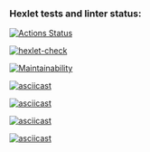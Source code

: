 ### Hexlet tests and linter status:
[![Actions Status](https://github.com/sch0nik/python-project-lvl2/workflows/hexlet-check/badge.svg)](https://github.com/sch0nik/python-project-lvl2/actions)

[![hexlet-check](https://github.com/sch0nik/python-project-lvl2/actions/workflows/hexlet-check.yml/badge.svg)](https://github.com/sch0nik/python-project-lvl2/actions/workflows/hexlet-check.yml)

[![Maintainability](https://api.codeclimate.com/v1/badges/2d38b0091648e13e53f1/maintainability)](https://codeclimate.com/github/sch0nik/python-project-lvl2/maintainability)

[![asciicast](https://asciinema.org/a/4cHuogOvFcY6sMSix8SPYgwwC.svg)](https://asciinema.org/a/4cHuogOvFcY6sMSix8SPYgwwC)

[![asciicast](https://asciinema.org/a/59R9s4vJEXdBsqOPobgyIPdp7.svg)](https://asciinema.org/a/59R9s4vJEXdBsqOPobgyIPdp7)

[![asciicast](https://asciinema.org/a/98GK2luYwsbLk5K1Udlh4ViSp.svg)](https://asciinema.org/a/98GK2luYwsbLk5K1Udlh4ViSp)


[![asciicast](https://asciinema.org/a/4JpvIJyaGWskz89V2zEXTZvWB.svg)](https://asciinema.org/a/4JpvIJyaGWskz89V2zEXTZvWB)

